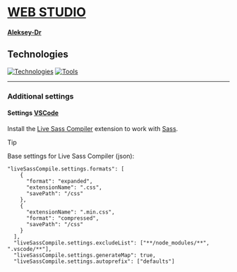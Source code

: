 # [WEB STUDIO](https://aleksey-dr.github.io/web-studio.v2-html-sass-js/)

#### [Aleksey-Dr](https://github.com/Aleksey-Dr)

## Technologies
[![Technologies](https://skillicons.dev/icons?i=html,css,sass,js)](https://skillicons.dev)
[![Tools](https://skillicons.dev/icons?i=github,git,vscode,figma)](https://skillicons.dev)
___
### Additional settings
#### Settings [VSCode](https://code.visualstudio.com/)
Install the [Live Sass Compiler](https://marketplace.visualstudio.com/items?itemName=glenn2223.live-sass) extension to work with [Sass](https://sass-lang.com/).

> [!TIP]
> Base settings for Live Sass Compiler (json):

```
"liveSassCompile.settings.formats": [
    {
      "format": "expanded",
      "extensionName": ".css",
      "savePath": "/css"
    },
    {
      "extensionName": ".min.css",
      "format": "compressed",
      "savePath": "/css"
    }
  ],
  "liveSassCompile.settings.excludeList": ["**/node_modules/**", ".vscode/**"],
  "liveSassCompile.settings.generateMap": true,
  "liveSassCompile.settings.autoprefix": ["defaults"]
```